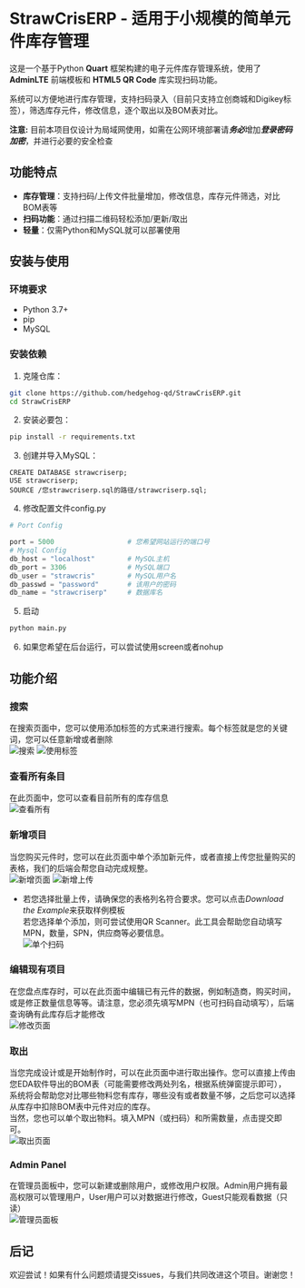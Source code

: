 # StrawCrisERP - 适用于小规模的简单元件库存管理

这是一个基于Python **Quart** 框架构建的电子元件库存管理系统，使用了 **AdminLTE** 前端模板和 **HTML5 QR Code** 库实现扫码功能。

系统可以方便地进行库存管理，支持扫码录入（目前只支持立创商城和Digikey标签），筛选库存元件，修改信息，逐个取出以及BOM表对比。

**注意:** 目前本项目仅设计为局域网使用，如需在公网环境部署请***务必***增加***登录密码加密***，并进行必要的安全检查

## 功能特点

- **库存管理**：支持扫码/上传文件批量增加，修改信息，库存元件筛选，对比BOM表等
- **扫码功能**：通过扫描二维码轻松添加/更新/取出
- **轻量**：仅需Python和MySQL就可以部署使用

## 安装与使用

### 环境要求

- Python 3.7+
- pip
- MySQL

### 安装依赖

1. 克隆仓库：
  ```bash
  git clone https://github.com/hedgehog-qd/StrawCrisERP.git
  cd StrawCrisERP
  ```
2. 安装必要包：
  ```bash
  pip install -r requirements.txt
  ```
3. 创建并导入MySQL：
  ```mysql
  CREATE DATABASE strawcriserp;
  USE strawcriserp;
  SOURCE /您strawcriserp.sql的路径/strawcriserp.sql;
  ```
4. 修改配置文件config.py
  ```python
  # Port Config

  port = 5000                  # 您希望网站运行的端口号
  # Mysql Config
  db_host = "localhost"        # MySQL主机
  db_port = 3306               # MySQL端口
  db_user = "strawcris"        # MySQL用户名
  db_passwd = "password"       # 该用户的密码
  db_name = "strawcriserp"     # 数据库名
  ```
5. 启动
  ```bash
  python main.py
  ```
6. 如果您希望在后台运行，可以尝试使用screen或者nohup
## 功能介绍
### 搜索
在搜索页面中，您可以使用添加标签的方式来进行搜索。每个标签就是您的关键词，您可以任意新增或者删除  
![搜索](/images/search.png)
![使用标签](/images/search_tag.png)
### 查看所有条目
在此页面中，您可以查看目前所有的库存信息  
![查看所有](/images/viewall.png)
### 新增项目
当您购买元件时，您可以在此页面中单个添加新元件，或者直接上传您批量购买的表格，我们的后端会帮您自动完成规整。  
![新增页面](/images/addnew.png)
![新增上传](/images/addnew_uploadfile.png)
- 若您选择批量上传，请确保您的表格列名符合要求。您可以点击*Download the Example*来获取样例模板  
若您选择单个添加，则可尝试使用QR Scanner。此工具会帮助您自动填写MPN，数量，SPN，供应商等必要信息。  
![单个扫码](/images/addnew_scanQR.png)
### 编辑现有项目
在您盘点库存时，可以在此页面中编辑已有元件的数据，例如制造商，购买时间，或是修正数量信息等等。请注意，您必须先填写MPN（也可扫码自动填写），后端查询确有此库存后才能修改  
![修改页面](/images/edit.png)
### 取出
当您完成设计或是开始制作时，可以在此页面中进行取出操作。您可以直接上传由您EDA软件导出的BOM表（可能需要修改两处列名，根据系统弹窗提示即可），  
系统将会帮助您对比哪些物料您有库存，哪些没有或者数量不够，之后您可以选择从库存中扣除BOM表中元件对应的库存。  
当然，您也可以单个取出物料。填入MPN（或扫码）和所需数量，点击提交即可。  
![取出页面](/images/checkout.png)
### Admin Panel
在管理员面板中，您可以新建或删除用户，或修改用户权限。Admin用户拥有最高权限可以管理用户，User用户可以对数据进行修改，Guest只能观看数据（只读）  
![管理员面板](/images/adminpanel.png)
## 后记
欢迎尝试！如果有什么问题烦请提交issues，与我们共同改进这个项目。谢谢您！
